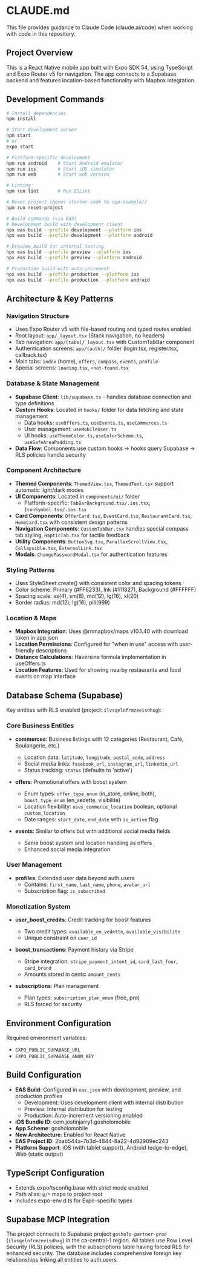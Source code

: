 # CLAUDE.md

This file provides guidance to Claude Code (claude.ai/code) when working with code in this repository.

## Project Overview

This is a React Native mobile app built with Expo SDK 54, using TypeScript and Expo Router v5 for navigation. The app connects to a Supabase backend and features location-based functionality with Mapbox integration.

## Development Commands

```bash
# Install dependencies
npm install

# Start development server
npm start
# or
expo start

# Platform-specific development
npm run android    # Start Android emulator
npm run ios        # Start iOS simulator
npm run web        # Start web version

# Linting
npm run lint       # Run ESLint

# Reset project (moves starter code to app-example/)
npm run reset-project

# Build commands (via EAS)
# Development build with development client
npx eas build --profile development --platform ios
npx eas build --profile development --platform android

# Preview build for internal testing
npx eas build --profile preview --platform ios
npx eas build --profile preview --platform android

# Production build with auto-increment
npx eas build --profile production --platform ios
npx eas build --profile production --platform android
```

## Architecture & Key Patterns

### Navigation Structure
- Uses Expo Router v5 with file-based routing and typed routes enabled
- Root layout: `app/_layout.tsx` (Stack navigation, no headers)
- Tab navigation: `app/(tabs)/_layout.tsx` with CustomTabBar component
- Authentication screens: `app/(auth)/` folder (login.tsx, register.tsx, callback.tsx)
- Main tabs: `index` (home), `offers`, `compass`, `events`, `profile`
- Special screens: `loading.tsx`, `+not-found.tsx`

### Database & State Management
- **Supabase Client**: `lib/supabase.ts` - handles database connection and type definitions
- **Custom Hooks**: Located in `hooks/` folder for data fetching and state management
  - Data hooks: `useOffers.ts`, `useEvents.ts`, `useCommerces.ts`
  - User management: `useMobileUser.ts`
  - UI hooks: `useThemeColor.ts`, `useColorScheme.ts`, `useSafeAreaPadding.ts`
- **Data Flow**: Components use custom hooks → hooks query Supabase → RLS policies handle security

### Component Architecture
- **Themed Components**: `ThemedView.tsx`, `ThemedText.tsx` support automatic light/dark modes
- **UI Components**: Located in `components/ui/` folder
  - Platform-specific: `TabBarBackground.tsx/.ios.tsx`, `IconSymbol.tsx/.ios.tsx`
- **Card Components**: `OfferCard.tsx`, `EventCard.tsx`, `RestaurantCard.tsx`, `HomeCard.tsx` with consistent design patterns
- **Navigation Components**: `CustomTabBar.tsx` handles special compass tab styling, `HapticTab.tsx` for tactile feedback
- **Utility Components**: `ButtonSvg.tsx`, `ParallaxScrollView.tsx`, `Collapsible.tsx`, `ExternalLink.tsx`
- **Modals**: `ChangePasswordModal.tsx` for authentication features

### Styling Patterns
- Uses StyleSheet.create() with consistent color and spacing tokens
- Color scheme: Primary (#FF6233), Ink (#111827), Background (#FFFFFF)
- Spacing scale: xs(4), sm(8), md(12), lg(16), xl(20)
- Border radius: md(12), lg(16), pill(999)

### Location & Maps
- **Mapbox Integration**: Uses @rnmapbox/maps v10.1.40 with download token in app.json
- **Location Permissions**: Configured for "when in use" access with user-friendly descriptions
- **Distance Calculations**: Haversine formula implementation in useOffers.ts
- **Location Features**: Used for showing nearby restaurants and food events on map interface

## Database Schema (Supabase)

Key entities with RLS enabled (project: `ilvsqelnfrmzeeisdhxg`):

### Core Business Entities
- **commerces**: Business listings with 12 categories (Restaurant, Café, Boulangerie, etc.)
  - Location data: `latitude`, `longitude`, `postal_code`, `address`
  - Social media links: `facebook_url`, `instagram_url`, `linkedin_url`
  - Status tracking: `status` (defaults to 'active')

- **offers**: Promotional offers with boost system
  - Enum types: `offer_type_enum` (in_store, online, both), `boost_type_enum` (en_vedette, visibilite)
  - Location flexibility: `uses_commerce_location` boolean, optional `custom_location`
  - Date ranges: `start_date`, `end_date` with `is_active` flag

- **events**: Similar to offers but with additional social media fields
  - Same boost system and location handling as offers
  - Enhanced social media integration

### User Management
- **profiles**: Extended user data beyond auth.users
  - Contains: `first_name`, `last_name`, `phone`, `avatar_url`
  - Subscription flag: `is_subscribed`

### Monetization System
- **user_boost_credits**: Credit tracking for boost features
  - Two credit types: `available_en_vedette`, `available_visibilite`
  - Unique constraint on `user_id`

- **boost_transactions**: Payment history via Stripe
  - Stripe integration: `stripe_payment_intent_id`, `card_last_four`, `card_brand`
  - Amounts stored in cents: `amount_cents`

- **subscriptions**: Plan management
  - Plan types: `subscription_plan_enum` (free, pro)
  - RLS forced for security

## Environment Configuration

Required environment variables:
- `EXPO_PUBLIC_SUPABASE_URL`
- `EXPO_PUBLIC_SUPABASE_ANON_KEY`

## Build Configuration

- **EAS Build**: Configured in `eas.json` with development, preview, and production profiles
  - Development: Uses development client with internal distribution
  - Preview: Internal distribution for testing
  - Production: Auto-increment versioning enabled
- **iOS Bundle ID**: com.jostinjarry1.gosholomobile
- **App Scheme**: gosholomobile
- **New Architecture**: Enabled for React Native
- **EAS Project ID**: 2bab544a-7b3d-4844-8a22-4d92909ec243
- **Platform Support**: iOS (with tablet support), Android (edge-to-edge), Web (static output)

## TypeScript Configuration

- Extends expo/tsconfig.base with strict mode enabled
- Path alias: `@/*` maps to project root
- Includes expo-env.d.ts for Expo-specific types

## Supabase MCP Integration

The project connects to Supabase project `gosholo-partner-prod` (`ilvsqelnfrmzeeisdhxg`) in the ca-central-1 region. All tables use Row Level Security (RLS) policies, with the subscriptions table having forced RLS for enhanced security. The database includes comprehensive foreign key relationships linking all entities to auth.users.